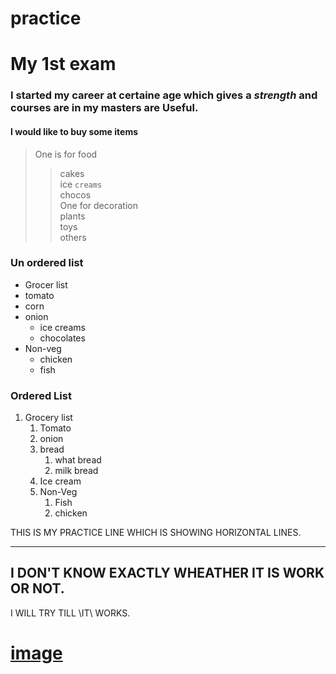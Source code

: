 # practice
# My 1st exam
### I started my career at certaine age which gives a *strength* and courses are in my masters are **Useful**.
#### I would like to buy some items
>One is for food
>>cakes<br>
>>ice ``creams``<br>
>>chocos<br>
>One for decoration<br>
>>plants<br>
>>toys<br>
>>others<br>
### Un ordered list
* Grocer list
* tomato<br>
* corn<br>
* onion<br>
    * ice creams<br>
    * chocolates<br>
* Non-veg<br>
    * chicken<br>
    * fish<br>
### Ordered List
1. Grocery list<br>
    1. Tomato<br>
    2. onion<br>
    3. bread<br>
        1. what bread<br>
        2. milk bread<br>
    4. Ice cream<br>
    5. Non-Veg<br>
        1. Fish<br>
        2. chicken<br>


THIS IS MY PRACTICE LINE WHICH IS SHOWING HORIZONTAL LINES.
***

I DON'T KNOW EXACTLY WHEATHER IT IS WORK OR NOT.
---
I WILL TRY TILL \IT\ WORKS.
# [image](another.md)